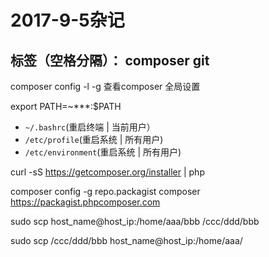 ﻿# 2017-9-5杂记

标签（空格分隔）： composer git
---

composer config -l -g  查看composer 全局设置

export PATH=~***:$PATH

* `~/.bashrc`(重启终端 | 当前用户）
* `/etc/profile`(重启系统 | 所有用户)
* `/etc/environment`(重启系统 | 所有用户)

curl -sS https://getcomposer.org/installer | php

composer config -g repo.packagist composer https://packagist.phpcomposer.com


sudo scp host_name@host_ip:/home/aaa/bbb /ccc/ddd/bbb

sudo scp /ccc/ddd/bbb host_name@host_ip:/home/aaa/  





